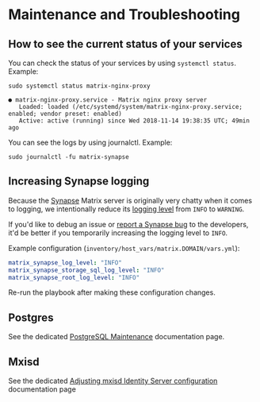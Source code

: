 # Maintenance and Troubleshooting

## How to see the current status of your services

You can check the status of your services by using `systemctl status`. Example:

```
sudo systemctl status matrix-nginx-proxy

● matrix-nginx-proxy.service - Matrix nginx proxy server
   Loaded: loaded (/etc/systemd/system/matrix-nginx-proxy.service; enabled; vendor preset: enabled)
   Active: active (running) since Wed 2018-11-14 19:38:35 UTC; 49min ago
```

You can see the logs by using journalctl. Example:

```
sudo journalctl -fu matrix-synapse
```

## Increasing Synapse logging

Because the [Synapse](https://github.com/matrix-org/synapse) Matrix server is originally very chatty when it comes to logging, we intentionally reduce its [logging level](https://docs.python.org/3/library/logging.html#logging-levels) from `INFO` to `WARNING`.

If you'd like to debug an issue or [report a Synapse bug](https://github.com/matrix-org/synapse/issues/new/choose) to the developers, it'd be better if you temporarily increasing the logging level to `INFO`.

Example configuration (`inventory/host_vars/matrix.DOMAIN/vars.yml`):

```yaml
matrix_synapse_log_level: "INFO"
matrix_synapse_storage_sql_log_level: "INFO"
matrix_synapse_root_log_level: "INFO"
```

Re-run the playbook after making these configuration changes.

## Postgres

See the dedicated [PostgreSQL Maintenance](maintenance-postgres.md) documentation page.

## Mxisd

See the dedicated [Adjusting mxisd Identity Server configuration](configuring-playbook-mxisd.md) documentation page
